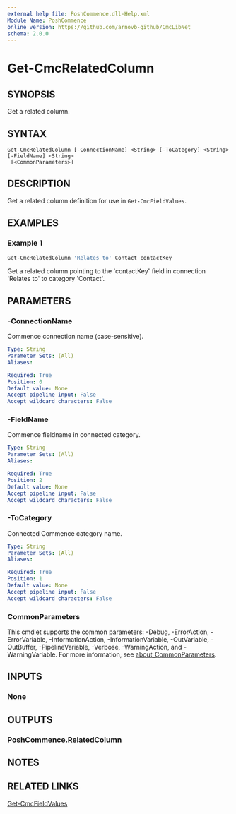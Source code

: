 ```yaml
---
external help file: PoshCommence.dll-Help.xml
Module Name: PoshCommence
online version: https://github.com/arnovb-github/CmcLibNet
schema: 2.0.0
---
```


# Get-CmcRelatedColumn

## SYNOPSIS
Get a related column.

## SYNTAX

```
Get-CmcRelatedColumn [-ConnectionName] <String> [-ToCategory] <String> [-FieldName] <String>
 [<CommonParameters>]
```

## DESCRIPTION
Get a related column definition for use in `Get-CmcFieldValues`.

## EXAMPLES

### Example 1
```powershell
Get-CmcRelatedColumn 'Relates to' Contact contactKey
```

Get a related column pointing to the 'contactKey' field in connection 'Relates to' to category 'Contact'.

## PARAMETERS

### -ConnectionName
Commence connection name (case-sensitive).

```yaml
Type: String
Parameter Sets: (All)
Aliases:

Required: True
Position: 0
Default value: None
Accept pipeline input: False
Accept wildcard characters: False
```

### -FieldName
Commence fieldname in connected category.

```yaml
Type: String
Parameter Sets: (All)
Aliases:

Required: True
Position: 2
Default value: None
Accept pipeline input: False
Accept wildcard characters: False
```

### -ToCategory
Connected Commence category name.

```yaml
Type: String
Parameter Sets: (All)
Aliases:

Required: True
Position: 1
Default value: None
Accept pipeline input: False
Accept wildcard characters: False
```

### CommonParameters
This cmdlet supports the common parameters: -Debug, -ErrorAction, -ErrorVariable, -InformationAction, -InformationVariable, -OutVariable, -OutBuffer, -PipelineVariable, -Verbose, -WarningAction, and -WarningVariable. For more information, see [about_CommonParameters](http://go.microsoft.com/fwlink/?LinkID=113216).

## INPUTS

### None

## OUTPUTS

### PoshCommence.RelatedColumn
## NOTES

## RELATED LINKS
[Get-CmcFieldValues](Get-CmcFieldValues.md)